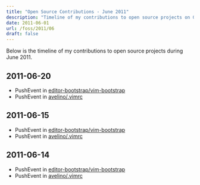 ```yaml
---
title: "Open Source Contributions - June 2011"
description: "Timeline of my contributions to open source projects on GitHub during June 2011."
date: 2011-06-01
url: /foss/2011/06
draft: false
---
```


Below is the timeline of my contributions to open source projects during June 2011.

## 2011-06-20

- PushEvent in [editor-bootstrap/vim-bootstrap](https://github.com/editor-bootstrap/vim-bootstrap)
- PushEvent in [avelino/.vimrc](https://github.com/avelino/.vimrc)

## 2011-06-15

- PushEvent in [editor-bootstrap/vim-bootstrap](https://github.com/editor-bootstrap/vim-bootstrap)
- PushEvent in [avelino/.vimrc](https://github.com/avelino/.vimrc)

## 2011-06-14

- PushEvent in [editor-bootstrap/vim-bootstrap](https://github.com/editor-bootstrap/vim-bootstrap)
- PushEvent in [avelino/.vimrc](https://github.com/avelino/.vimrc)

